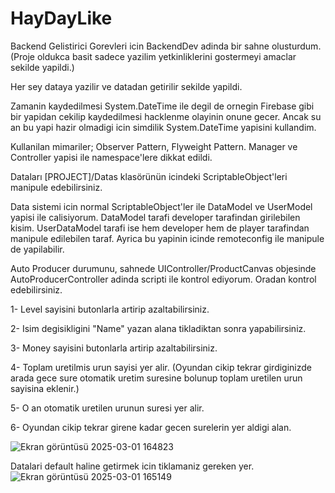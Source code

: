 # HayDayLike

Backend Gelistirici Gorevleri icin BackendDev adinda bir sahne olusturdum. (Proje oldukca basit sadece yazilim yetkinliklerini gostermeyi amaclar sekilde yapildi.)

Her sey dataya yazilir ve datadan getirilir sekilde yapildi.

Zamanin kaydedilmesi System.DateTime ile degil de ornegin Firebase gibi bir yapidan cekilip kaydedilmesi hacklenme olayinin onune gecer. Ancak su an bu yapi hazir olmadigi icin simdilik System.DateTime yapisini kullandim.

Kullanilan mimariler; Observer Pattern, Flyweight Pattern. Manager ve Controller yapisi ile namespace'lere dikkat edildi.

Dataları [PROJECT]/Datas klasörünün icindeki ScriptableObject'leri manipule edebilirsiniz.

Data sistemi icin normal ScriptableObject'ler ile DataModel ve UserModel yapisi ile calisiyorum. DataModel tarafi developer tarafindan girilebilen kisim. UserDataModel tarafi ise hem developer hem de player tarafindan manipule edilebilen taraf. Ayrica bu yapinin icinde remoteconfig ile manipule de yapilabilir.

Auto Producer durumunu, sahnede UIController/ProductCanvas objesinde AutoProducerController adinda scripti ile kontrol ediyorum. Oradan kontrol edebilirsiniz.

1- Level sayisini butonlarla artirip azaltabilirsiniz.

2- Isim degisikligini "Name" yazan alana tikladiktan sonra yapabilirsiniz.

3- Money sayisini butonlarla artirip azaltabilirsiniz.


4- Toplam uretilmis urun sayisi yer alir. (Oyundan cikip tekrar girdiginizde arada gece sure otomatik uretim suresine bolunup toplam uretilen urun sayisina eklenir.)

5- O an otomatik uretilen urunun suresi yer alir.


6- Oyundan cikip tekrar girene kadar gecen surelerin yer aldigi alan.

![Ekran görüntüsü 2025-03-01 164823](https://github.com/user-attachments/assets/ed01cbfc-0810-42eb-8707-cd1f6f022d1d)


Datalari default haline getirmek icin tiklamaniz gereken yer.
![Ekran görüntüsü 2025-03-01 165149](https://github.com/user-attachments/assets/6cc5534e-6f95-45e1-b03f-4d270d909a40)
